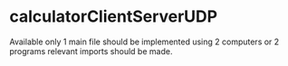 # calculatorClientServerUDP
Available only 1 main file
should be implemented using 2 computers or 2 programs
relevant imports should be made.
